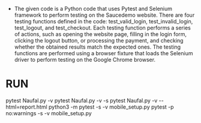 - The given code is a Python code that uses Pytest and Selenium framework to perform testing on the Saucedemo website. There are four testing functions defined in the code: test_valid_login, test_invalid_login, test_logout, and test_checkout. Each testing function performs a series of actions, such as opening the website page, filling in the login form, clicking the logout button, or processing the payment, and checking whether the obtained results match the expected ones. The testing functions are performed using a browser fixture that loads the Selenium driver to perform testing on the Google Chrome browser.

# RUN
pytest Naufal.py -v
pytest Naufal.py -v -s
pytest Naufal.py -v --html=report.html
python3 -m pytest -s -v mobile_setup.py
pytest -p no:warnings -s -v mobile_setup.py